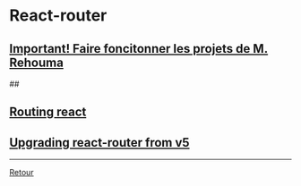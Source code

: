 # React-router

## [Important! Faire foncitonner les projets de M. Rehouma](NoteImportante.md)
##[]()
## [Routing react](https://v5.reactrouter.com/web/guides/quick-start)


## [Upgrading react-router from v5](https://reactrouter.com/en/main/upgrading/v5)



---
[Retour](../React.md)
